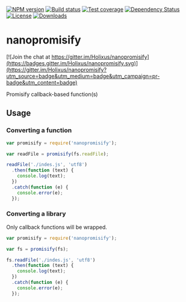 [![NPM version][npm-image]][npm-url]
[![Build status][travis-image]][travis-url]
[![Test coverage][coveralls-image]][coveralls-url]
[![Dependency Status][david-image]][david-url]
[![License][license-image]][license-url]
[![Downloads][downloads-image]][downloads-url]

# nanopromisify

[![Join the chat at https://gitter.im/Holixus/nanopromisify](https://badges.gitter.im/Holixus/nanopromisify.svg)](https://gitter.im/Holixus/nanopromisify?utm_source=badge&utm_medium=badge&utm_campaign=pr-badge&utm_content=badge)

Promisify callback-based function(s)

## Usage

### Converting a function

```js
var promisify = require('nanopromisify');

var readFile = promisify(fs.readFile);

readFile('./indes.js', 'utf8')
  .then(function (text) {
    console.log(text);
  })
  .catch(function (e) {
    console.error(e);
  });
```

### Converting a library

Only callback functions will be wrapped.

```js
var promisify = require('nanopromisify');

var fs = promisify(fs);

fs.readFile('./indes.js', 'utf8')
  .then(function (text) {
    console.log(text);
  })
  .catch(function (e) {
    console.error(e);
  });
```

[gitter-image]: https://badges.gitter.im/Holixus/nanopromisify.png
[gitter-url]: https://gitter.im/Holixus/nanopromisify

[npm-image]: https://img.shields.io/npm/v/nanopromisify.svg
[npm-url]: https://npmjs.org/package/nanopromisify

[github-tag]: http://img.shields.io/github/tag/Holixus/nanopromisify.svg
[github-url]: https://github.com/Holixus/nanopromisify/tags

[travis-image]: https://travis-ci.org/Holixus/nanopromisify.svg?branch=master
[travis-url]: https://travis-ci.org/Holixus/nanopromisify

[coveralls-image]: https://img.shields.io/coveralls/Holixus/nanopromisify.svg
[coveralls-url]: https://coveralls.io/r/Holixus/nanopromisify

[david-image]: http://img.shields.io/david/Holixus/nanopromisify.svg
[david-url]: https://david-dm.org/Holixus/nanopromisify

[license-image]: http://img.shields.io/npm/l/nanopromisify.svg
[license-url]: LICENSE

[downloads-image]: http://img.shields.io/npm/dm/nanopromisify.svg
[downloads-url]: https://npmjs.org/package/nanopromisify

